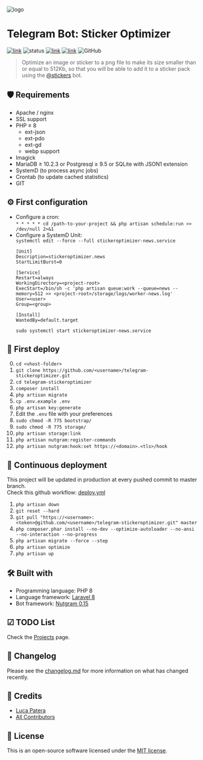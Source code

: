 <img src="https://i.imgur.com/6Wi7eHS.png" alt="logo"/>

# Telegram Bot: Sticker Optimizer

[![link](https://img.shields.io/badge/bot-%40newstickeroptimizerbot-blue)](https://t.me/newstickeroptimizerbot)
![status](https://img.shields.io/badge/status-online-green)
[![link](https://img.shields.io/badge/news-%40LKS93C-blue)](https://t.me/LKS93C)
[![link](https://img.shields.io/badge/support-%40Lukasss93Support-orange)](https://t.me/Lukasss93Support)
![GitHub](https://img.shields.io/github/license/Lukasss93/telegram-stickeroptimizer)

> Optimize an image or sticker to a png file to make its size smaller than or equal to 512Kb,
> so that you will be able to add it to a sticker pack using the [@stickers](https://t.me/stickers) bot.

## 🛡 Requirements
- Apache / nginx
- SSL support
- PHP ≥ 8
    - ext-json
    - ext-pdo
    - ext-gd
    - webp support
- Imagick
- MariaDB ≥ 10.2.3 or Postgresql ≥ 9.5 or SQLite with JSON1 extension
- SystemD (to process async jobs)
- Crontab (to update cached statistics)
- GIT

## ⚙ First configuration
- Configure a cron:<br>
  `* * * * * cd /path-to-your-project && php artisan schedule:run >> /dev/null 2>&1`
- Configure a SystemD Unit:<br>
  `systemctl edit --force --full stickeroptimizer-news.service`
   ```shell
   [Unit]
   Description=stickeroptimizer.news
   StartLimitBurst=0
   
   [Service]
   Restart=always
   WorkingDirectory=<project-root>
   ExecStart=/bin/sh -c 'php artisan queue:work --queue=news --memory=512 >> <project-root>/storage/logs/worker-news.log'
   User=<user>
   Group=<group>
   
   [Install]
   WantedBy=default.target
   ```
  `sudo systemctl start stickeroptimizer-news.service`

## 🚀 First deploy
0. `cd <vhost-folder>`
1. `git clone https://github.com/<username>/telegram-stickeroptimizer.git`
2. `cd telegram-stickeroptimizer`
3. `composer install`
4. `php artisan migrate`
5. `cp .env.example .env`
6. `php artisan key:generate`
7. Edit the `.env` file with your preferences
8. `sudo chmod -R 775 bootstrap/`
9. `sudo chmod -R 775 storage/`
10. `php artisan storage:link`
11. `php artisan nutgram:register-commands`
12. `php artisan nutgram:hook:set https://<domain>.<tls>/hook`

## 🌠 Continuous deployment
This project will be updated in production at every pushed commit to master branch.<br>
Check this github workflow: [deploy.yml](.github/workflows/deploy.yml)
1. `php artisan down`
2. `git reset --hard`
3. `git pull "https://<username>:<token>@github.com/<username>/telegram-stickeroptimizer.git" master `
4. `php composer.phar install --no-dev --optimize-autoloader --no-ansi --no-interaction --no-progress `
5. `php artisan migrate --force --step `
6. `php artisan optimize`
7. `php artisan up`

## 🛠 Built with
- Programming language: PHP 8
- Language framework: [Laravel 8](https://github.com/laravel/laravel)
- Bot framework: [Nutgram 0.15](https://github.com/SergiX44/Nutgram)

## ☑ TODO List
Check the [Projects](https://github.com/Lukasss93/telegram-stickeroptimizer/projects/2) page.

## 📃 Changelog
Please see the [changelog.md](changelog.md) for more information on what has changed recently.

## 🏅 Credits
- [Luca Patera](https://github.com/Lukasss93)
- [All Contributors](https://github.com/Lukasss93/telegram-stickeroptimizer/contributors)

## 📖 License
This is an open-source software licensed under the [MIT license](LICENSE.md).
